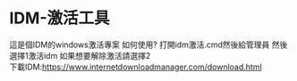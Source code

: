 # IDM-激活工具
這是個IDM的windows激活專案
如何使用?
打開idm激活.cmd然後給管理員
然後選擇1激活idm
如果想要解除激活請選擇2
</br>下載IDM:https://www.internetdownloadmanager.com/download.html
